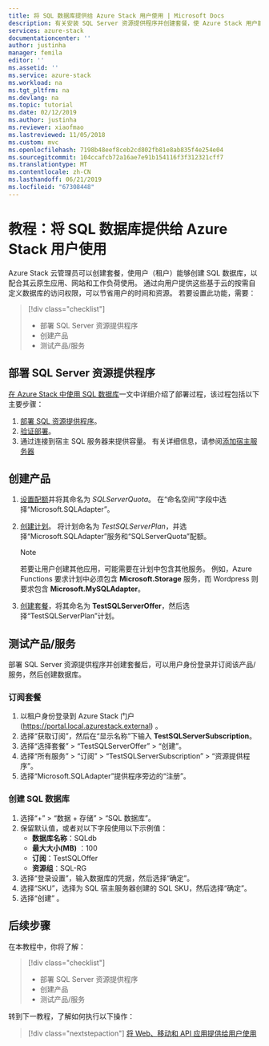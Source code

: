 ```yaml
---
title: 将 SQL 数据库提供给 Azure Stack 用户使用 | Microsoft Docs
description: 有关安装 SQL Server 资源提供程序并创建套餐，使 Azure Stack 用户能够创建 SQL 数据库的教程。
services: azure-stack
documentationcenter: ''
author: justinha
manager: femila
editor: ''
ms.assetid: ''
ms.service: azure-stack
ms.workload: na
ms.tgt_pltfrm: na
ms.devlang: na
ms.topic: tutorial
ms.date: 02/12/2019
ms.author: justinha
ms.reviewer: xiaofmao
ms.lastreviewed: 11/05/2018
ms.custom: mvc
ms.openlocfilehash: 7198b48eef8ceb2cd802fb81e8ab835f4e254e04
ms.sourcegitcommit: 104ccafcb72a16ae7e91b154116f3f312321cff7
ms.translationtype: MT
ms.contentlocale: zh-CN
ms.lasthandoff: 06/21/2019
ms.locfileid: "67308448"
---
```

# <a name="tutorial-make-sql-databases-available-to-your-azure-stack-users"></a>教程：将 SQL 数据库提供给 Azure Stack 用户使用

Azure Stack 云管理员可以创建套餐，使用户（租户）能够创建 SQL 数据库，以配合其云原生应用、网站和工作负荷使用。 通过向用户提供这些基于云的按需自定义数据库的访问权限，可以节省用户的时间和资源。 若要设置此功能，需要：

> [!div class="checklist"]
> * 部署 SQL Server 资源提供程序
> * 创建产品
> * 测试产品/服务

## <a name="deploy-the-sql-server-resource-provider"></a>部署 SQL Server 资源提供程序

[在 Azure Stack 中使用 SQL 数据库](azure-stack-sql-resource-provider-deploy.md)一文中详细介绍了部署过程，该过程包括以下主要步骤：

1. [部署 SQL 资源提供程序](azure-stack-sql-resource-provider-deploy.md)。
2. [验证部署](azure-stack-sql-resource-provider-deploy.md#verify-the-deployment-using-the-azure-stack-portal)。
3. 通过连接到宿主 SQL 服务器来提供容量。 有关详细信息，请参阅[添加宿主服务器](azure-stack-sql-resource-provider-hosting-servers.md)

## <a name="create-an-offer"></a>创建产品

1.  [设置配额](azure-stack-plan-offer-quota-overview.md )并将其命名为 *SQLServerQuota*。 在“命名空间”字段中选择“Microsoft.SQLAdapter”。  
2.  [创建计划](azure-stack-create-plan.md)。 将计划命名为 *TestSQLServerPlan*，并选择“Microsoft.SQLAdapter”服务和“SQLServerQuota”配额。  

    > [!NOTE]
    > 若要让用户创建其他应用，可能需要在计划中包含其他服务。 例如，Azure Functions 要求计划中必须包含 **Microsoft.Storage** 服务，而 Wordpress 则要求包含 **Microsoft.MySQLAdapter**。

3.  [创建套餐](azure-stack-create-offer.md)，将其命名为 **TestSQLServerOffer**，然后选择“TestSQLServerPlan”计划。 

## <a name="test-the-offer"></a>测试产品/服务

部署 SQL Server 资源提供程序并创建套餐后，可以用户身份登录并订阅该产品/服务，然后创建数据库。

### <a name="subscribe-to-the-offer"></a>订阅套餐

1. 以租户身份登录到 Azure Stack 门户 (https://portal.local.azurestack.external) 。
2. 选择“获取订阅”，然后在“显示名称”下输入 **TestSQLServerSubscription**。  
3. 选择“选择套餐” > “TestSQLServerOffer” > “创建”。   
4. 选择“所有服务” > “订阅” > “TestSQLServerSubscription” > “资源提供程序”。    
5. 选择“Microsoft.SQLAdapter”提供程序旁边的“注册”。  

### <a name="create-a-sql-database"></a>创建 SQL 数据库

1. 选择“+” > “数据 + 存储” > “SQL 数据库”。   
2. 保留默认值，或者对以下字段使用以下示例值：
    - **数据库名称**：SQLdb
    - **最大大小(MB)** ：100
    - **订阅**：TestSQLOffer
    - **资源组**：SQL-RG
3. 选择“登录设置”，输入数据库的凭据，然后选择“确定”。  
4. 选择“SKU”，选择为 SQL 宿主服务器创建的 SQL SKU，然后选择“确定”。  
5. 选择“创建”  。

## <a name="next-steps"></a>后续步骤

在本教程中，你将了解：

> [!div class="checklist"]
> * 部署 SQL Server 资源提供程序
> * 创建产品
> * 测试产品/服务

转到下一教程，了解如何执行以下操作：

> [!div class="nextstepaction"]
> [将 Web、移动和 API 应用提供给用户使用]( azure-stack-tutorial-app-service.md)
